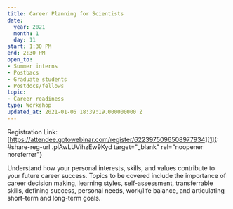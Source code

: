 ```yaml
---
title: Career Planning for Scientists
date:
  year: 2021
  month: 1
  day: 11
start: 1:30 PM
end: 2:30 PM
open_to:
- Summer interns
- Postbacs
- Graduate students
- Postdocs/fellows
topic:
- Career readiness
type: Workshop
updated_at: 2021-01-06 18:39:19.000000000 Z
---
```

Registration
Link:[https://attendee.gotowebinar.com/register/6223975096508977934][1]{:
#share-reg-url .plAwLUVihzEw9Kyd target="_blank" rel="noopener
noreferrer"}

Understand how your personal interests, skills, and values contribute to
your future career success. Topics to be covered include the importance
of career decision making, learning styles, self-assessment,
transferrable skills, defining success, personal needs, work/life
balance, and articulating short-term and long-term goals.



[1]: https://attendee.gotowebinar.com/register/6223975096508977934
